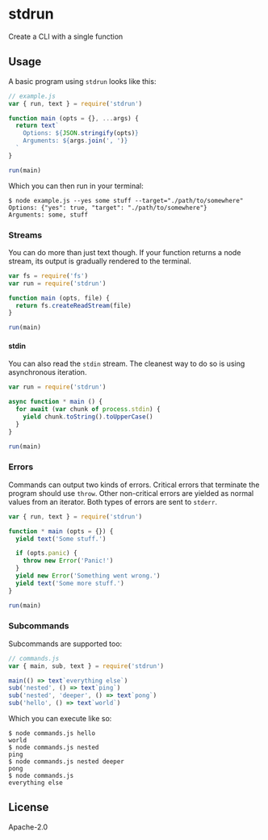 # stdrun

Create a CLI with a single function

## Usage

A basic program using `stdrun` looks like this:

```js
// example.js
var { run, text } = require('stdrun')

function main (opts = {}, ...args) {
  return text`
    Options: ${JSON.stringify(opts)}
    Arguments: ${args.join(', ')}
  `
}

run(main)
```

Which you can then run in your terminal:

```
$ node example.js --yes some stuff --target="./path/to/somewhere"
Options: {"yes": true, "target": "./path/to/somewhere"}
Arguments: some, stuff
```

### Streams

You can do more than just text though. If your function returns a node stream, its output is gradually rendered to the terminal.


```js
var fs = require('fs')
var run = require('stdrun')

function main (opts, file) {
  return fs.createReadStream(file)
}

run(main)
```

#### stdin

You can also read the `stdin` stream. The cleanest way to do so is using asynchronous iteration.

```js
var run = require('stdrun')

async function * main () {
  for await (var chunk of process.stdin) {
    yield chunk.toString().toUpperCase()
  }
}

run(main)
```

### Errors

Commands can output two kinds of errors. Critical errors that terminate the program should use `throw`. Other non-critical errors are yielded as normal values from an iterator. Both types of errors are sent to `stderr`.

```js
var { run, text } = require('stdrun')

function * main (opts = {}) {
  yield text('Some stuff.')

  if (opts.panic) {
    throw new Error('Panic!')
  }
  yield new Error('Something went wrong.')
  yield text('Some more stuff.')
}

run(main)
```

### Subcommands

Subcommands are supported too:

```js
// commands.js
var { main, sub, text } = require('stdrun')

main(() => text`everything else`)
sub('nested', () => text`ping`)
sub('nested', 'deeper', () => text`pong`)
sub('hello', () => text`world`)
```

Which you can execute like so:

```
$ node commands.js hello
world
$ node commands.js nested
ping
$ node commands.js nested deeper
pong
$ node commands.js
everything else
```

## License

Apache-2.0

